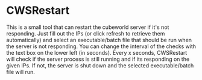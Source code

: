 CWSRestart
==========

This is a small tool that can restart the cubeworld server if it's not responding. Just fill out the IPs (or click refresh to retrieve them automatically) and select an executable/batch file that should be run when the server is not responding. You can change the interval of the checks with the text box on the lower left (in seconds). Every x seconds, CWSRestart will check if the server process is still running and if its responding on the given IPs. If not, the server is shut down and the selected executable/batch file will run.
